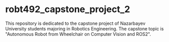 # robt492_capstone_project_2
This repository is dedicated to the capstone project of Nazarbayev University students majoring in Robotics Engineering. The capstone topic is "Autonomous Robot from Wheelchair on Computer Vision and ROS2".
